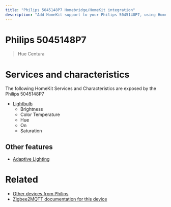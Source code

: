 ```yaml
---
title: "Philips 5045148P7 Homebridge/HomeKit integration"
description: "Add HomeKit support to your Philips 5045148P7, using Homebridge, Zigbee2MQTT and homebridge-z2m."
---
```

<!---
This file has been GENERATED using src/docgen/docgen.ts
DO NOT EDIT THIS FILE MANUALLY!
-->
# Philips 5045148P7
> Hue Centura


# Services and characteristics
The following HomeKit Services and Characteristics are exposed by
the Philips 5045148P7

* [Lightbulb](../../light.md)
  * Brightness
  * Color Temperature
  * Hue
  * On
  * Saturation

## Other features
* [Adaptive Lighting](../../light.md)

# Related
* [Other devices from Philips](../index.md#philips)
* [Zigbee2MQTT documentation for this device](https://www.zigbee2mqtt.io/devices/5045148P7.html)